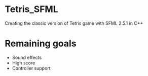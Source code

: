 # Tetris_SFML
Creating the classic version of Tetris game with SFML 2.5.1 in C++

# Remaining goals
- Sound effects
- High score
- Controller support
